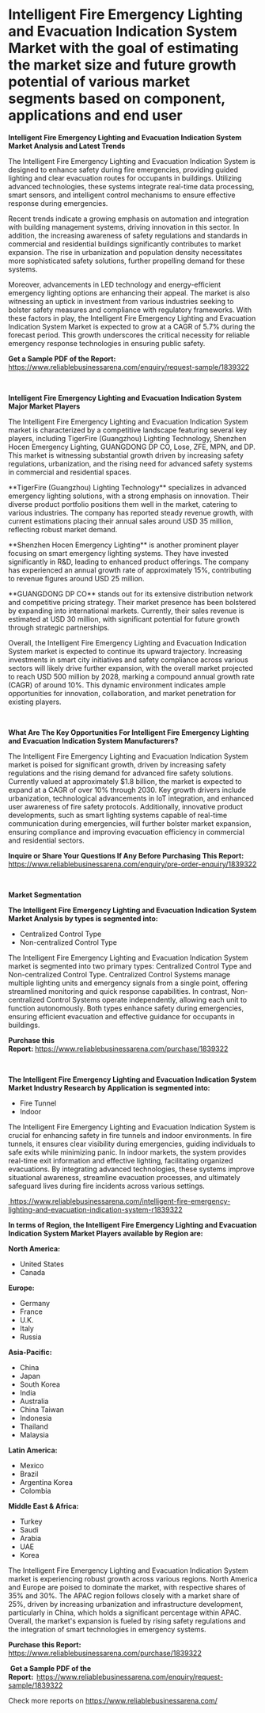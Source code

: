 <p><h1>Intelligent Fire Emergency Lighting and Evacuation Indication System Market with the goal of estimating the market size and future growth potential of various market segments based on component, applications and end user</h1></p><p><strong>Intelligent Fire Emergency Lighting and Evacuation Indication System Market Analysis and Latest Trends</strong></p>
<p><p>The Intelligent Fire Emergency Lighting and Evacuation Indication System is designed to enhance safety during fire emergencies, providing guided lighting and clear evacuation routes for occupants in buildings. Utilizing advanced technologies, these systems integrate real-time data processing, smart sensors, and intelligent control mechanisms to ensure effective response during emergencies. </p><p>Recent trends indicate a growing emphasis on automation and integration with building management systems, driving innovation in this sector. In addition, the increasing awareness of safety regulations and standards in commercial and residential buildings significantly contributes to market expansion. The rise in urbanization and population density necessitates more sophisticated safety solutions, further propelling demand for these systems. </p><p>Moreover, advancements in LED technology and energy-efficient emergency lighting options are enhancing their appeal. The market is also witnessing an uptick in investment from various industries seeking to bolster safety measures and compliance with regulatory frameworks. With these factors in play, the Intelligent Fire Emergency Lighting and Evacuation Indication System Market is expected to grow at a CAGR of 5.7% during the forecast period. This growth underscores the critical necessity for reliable emergency response technologies in ensuring public safety.</p></p>
<p><strong>Get a Sample PDF of the Report:&nbsp;</strong> <a href="https://www.reliablebusinessarena.com/enquiry/request-sample/1839322?utm_campaign=3173&utm_medium=2&utm_source=Github&utm_content=ia&utm_term=05042025&utm_id=intelligent-fire-emergency-lighting-and-evacuation-indication-system">https://www.reliablebusinessarena.com/enquiry/request-sample/1839322</a></p>
<p>&nbsp;</p>
<p><strong>Intelligent Fire Emergency Lighting and Evacuation Indication System Major Market Players</strong></p>
<p><p>The Intelligent Fire Emergency Lighting and Evacuation Indication System market is characterized by a competitive landscape featuring several key players, including TigerFire (Guangzhou) Lighting Technology, Shenzhen Hocen Emergency Lighting, GUANGDONG DP CO, Lose, ZFE, MPN, and DP. This market is witnessing substantial growth driven by increasing safety regulations, urbanization, and the rising need for advanced safety systems in commercial and residential spaces.</p><p>**TigerFire (Guangzhou) Lighting Technology** specializes in advanced emergency lighting solutions, with a strong emphasis on innovation. Their diverse product portfolio positions them well in the market, catering to various industries. The company has reported steady revenue growth, with current estimations placing their annual sales around USD 35 million, reflecting robust market demand.</p><p>**Shenzhen Hocen Emergency Lighting** is another prominent player focusing on smart emergency lighting systems. They have invested significantly in R&D, leading to enhanced product offerings. The company has experienced an annual growth rate of approximately 15%, contributing to revenue figures around USD 25 million.</p><p>**GUANGDONG DP CO** stands out for its extensive distribution network and competitive pricing strategy. Their market presence has been bolstered by expanding into international markets. Currently, their sales revenue is estimated at USD 30 million, with significant potential for future growth through strategic partnerships.</p><p>Overall, the Intelligent Fire Emergency Lighting and Evacuation Indication System market is expected to continue its upward trajectory. Increasing investments in smart city initiatives and safety compliance across various sectors will likely drive further expansion, with the overall market projected to reach USD 500 million by 2028, marking a compound annual growth rate (CAGR) of around 10%. This dynamic environment indicates ample opportunities for innovation, collaboration, and market penetration for existing players.</p></p>
<p>&nbsp;</p>
<p><strong>What Are The Key Opportunities For Intelligent Fire Emergency Lighting and Evacuation Indication System Manufacturers?</strong></p>
<p><p>The Intelligent Fire Emergency Lighting and Evacuation Indication System market is poised for significant growth, driven by increasing safety regulations and the rising demand for advanced fire safety solutions. Currently valued at approximately $1.8 billion, the market is expected to expand at a CAGR of over 10% through 2030. Key growth drivers include urbanization, technological advancements in IoT integration, and enhanced user awareness of fire safety protocols. Additionally, innovative product developments, such as smart lighting systems capable of real-time communication during emergencies, will further bolster market expansion, ensuring compliance and improving evacuation efficiency in commercial and residential sectors.</p></p>
<p><strong>Inquire or Share Your Questions If Any Before Purchasing This Report:</strong> <a href="https://www.reliablebusinessarena.com/enquiry/pre-order-enquiry/1839322?utm_campaign=3173&utm_medium=2&utm_source=Github&utm_content=ia&utm_term=05042025&utm_id=intelligent-fire-emergency-lighting-and-evacuation-indication-system">https://www.reliablebusinessarena.com/enquiry/pre-order-enquiry/1839322</a></p>
<p>&nbsp;</p>
<p><strong>Market Segmentation</strong></p>
<p><strong>The Intelligent Fire Emergency Lighting and Evacuation Indication System Market Analysis by types is segmented into:</strong></p>
<p><ul><li>Centralized Control Type</li><li>Non-centralized Control Type</li></ul></p>
<p><p>The Intelligent Fire Emergency Lighting and Evacuation Indication System market is segmented into two primary types: Centralized Control Type and Non-centralized Control Type. Centralized Control Systems manage multiple lighting units and emergency signals from a single point, offering streamlined monitoring and quick response capabilities. In contrast, Non-centralized Control Systems operate independently, allowing each unit to function autonomously. Both types enhance safety during emergencies, ensuring efficient evacuation and effective guidance for occupants in buildings.</p></p>
<p><strong>Purchase this Report:&nbsp;</strong><a href="https://www.reliablebusinessarena.com/purchase/1839322?utm_campaign=3173&utm_medium=2&utm_source=Github&utm_content=ia&utm_term=05042025&utm_id=intelligent-fire-emergency-lighting-and-evacuation-indication-system">https://www.reliablebusinessarena.com/purchase/1839322</a></p>
<p>&nbsp;</p>
<p><strong>The Intelligent Fire Emergency Lighting and Evacuation Indication System Market Industry Research by Application is segmented into:</strong></p>
<p><ul><li>Fire Tunnel</li><li>Indoor</li></ul></p>
<p><p>The Intelligent Fire Emergency Lighting and Evacuation Indication System is crucial for enhancing safety in fire tunnels and indoor environments. In fire tunnels, it ensures clear visibility during emergencies, guiding individuals to safe exits while minimizing panic. In indoor markets, the system provides real-time exit information and effective lighting, facilitating organized evacuations. By integrating advanced technologies, these systems improve situational awareness, streamline evacuation processes, and ultimately safeguard lives during fire incidents across various settings.</p></p>
<p><a href="https://www.reliablebusinessarena.com/intelligent-fire-emergency-lighting-and-evacuation-indication-system-r1839322?utm_campaign=3173&utm_medium=2&utm_source=Github&utm_content=ia&utm_term=05042025&utm_id=intelligent-fire-emergency-lighting-and-evacuation-indication-system">&nbsp;https://www.reliablebusinessarena.com/intelligent-fire-emergency-lighting-and-evacuation-indication-system-r1839322</a></p>
<p><strong>In terms of Region, the Intelligent Fire Emergency Lighting and Evacuation Indication System Market Players available by Region are:</strong></p>
<p>
    <p> <strong> North America: </strong>
        <ul>
            <li>United States</li>
            <li>Canada</li>
        </ul>
        </p> 
    <p> <strong> Europe: </strong>
        <ul>
            <li>Germany</li>
            <li>France</li>
            <li>U.K.</li>
            <li>Italy</li>
            <li>Russia</li>
        </ul>
        </p> 
    <p> <strong> Asia-Pacific: </strong>
        <ul>
            <li>China</li>
            <li>Japan</li>
            <li>South Korea</li>
            <li>India</li>
            <li>Australia</li>
            <li>China Taiwan</li>
            <li>Indonesia</li>
            <li>Thailand</li>
            <li>Malaysia</li>
        </ul>
        </p> 
    <p> <strong> Latin America: </strong>
        <ul>
            <li>Mexico</li>
            <li>Brazil</li>
            <li>Argentina Korea</li>
            <li>Colombia</li>
        </ul>
        </p> 
    <p> <strong> Middle East & Africa: </strong>
        <ul>
            <li>Turkey</li>
            <li>Saudi</li>
            <li>Arabia</li>
            <li>UAE</li>
            <li>Korea</li>
        </ul>
    </p>
    </p>
<p><p>The Intelligent Fire Emergency Lighting and Evacuation Indication System market is experiencing robust growth across various regions. North America and Europe are poised to dominate the market, with respective shares of 35% and 30%. The APAC region follows closely with a market share of 25%, driven by increasing urbanization and infrastructure development, particularly in China, which holds a significant percentage within APAC. Overall, the market's expansion is fueled by rising safety regulations and the integration of smart technologies in emergency systems.</p></p>
<p><strong>Purchase this Report: </strong><a href="https://www.reliablebusinessarena.com/purchase/1839322?utm_campaign=3173&utm_medium=2&utm_source=Github&utm_content=ia&utm_term=05042025&utm_id=intelligent-fire-emergency-lighting-and-evacuation-indication-system">https://www.reliablebusinessarena.com/purchase/1839322</a></p>
<p>&nbsp;<strong>Get a Sample PDF of the Report:&nbsp;&nbsp;</strong><a href="https://www.reliablebusinessarena.com/enquiry/request-sample/1839322?utm_campaign=3173&utm_medium=2&utm_source=Github&utm_content=ia&utm_term=05042025&utm_id=intelligent-fire-emergency-lighting-and-evacuation-indication-system">https://www.reliablebusinessarena.com/enquiry/request-sample/1839322</a></p>
<p><strong></strong></p>
<p>Check more reports on <a href="https://www.reliablebusinessarena.com/?utm_campaign=3173&utm_medium=2&utm_source=Github&utm_content=ia&utm_term=05042025&utm_id=intelligent-fire-emergency-lighting-and-evacuation-indication-system">https://www.reliablebusinessarena.com/</a></p>